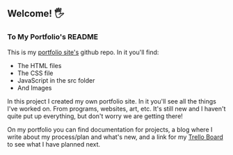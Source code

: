 ## Welcome! 🖐
### To My Portfolio's README

This is my [portfolio site's](https://nicholaspaniccioli.github.io/) github repo. In it you'll find:
- The HTML files
- The CSS file
- JavaScript in the src folder
- And Images

In this project I created my own portfolio site. In it you'll see all the things
I've worked on. From programs, websites, art, etc. It's still new and I haven't
quite put up everything, but don't worry we are getting there!

On my portfolio you can find documentation for projects, a blog where I write about
my process/plan and what's new, and a link for my [Trello Board](https://trello.com/b/OS7vwvyW/portfolio-website) 
to see what I have planned next.
